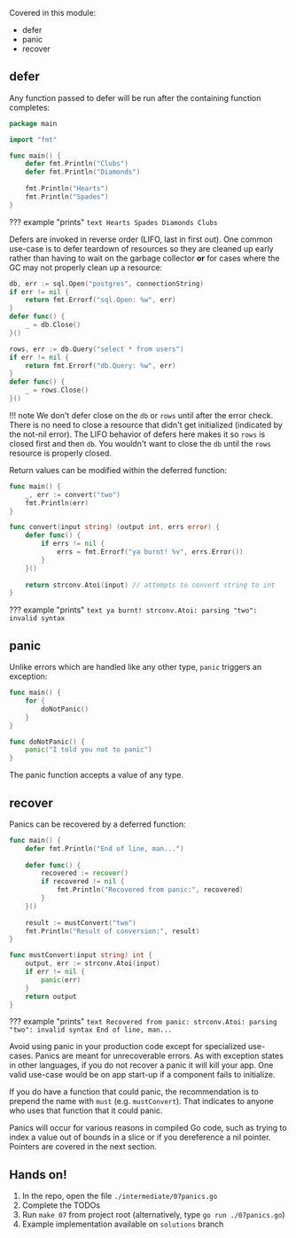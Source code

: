 Covered in this module:

* defer
* panic
* recover

## defer
Any function passed to defer will be run after the containing function completes:
```go
package main

import "fmt"

func main() {
	defer fmt.Println("Clubs")
	defer fmt.Println("Diamonds")
	
	fmt.Println("Hearts")
	fmt.Println("Spades")
}
```

??? example "prints"
    ```text
    Hearts
    Spades
    Diamonds
    Clubs
    ```

Defers are invoked in reverse order (LIFO, last in first out). One common use-case is to defer teardown of resources so they are cleaned up early rather than having to wait on the garbage collector **or** for cases where the GC may not properly clean up a resource:
```go
db, err := sql.Open("postgres", connectionString)
if err != nil {
    return fmt.Errorf("sql.Open: %w", err)
}
defer func() {
    _ = db.Close()
}()

rows, err := db.Query("select * from users")
if err != nil {
    return fmt.Errorf("db.Query: %w", err)
}
defer func() {
    _ = rows.Close()
}()
```

!!! note
    We don't defer close on the `db` or `rows` until after the error check. There is no need to close a resource that didn't get initialized (indicated by the not-nil error). The LIFO behavior of defers here makes it so `rows` is closed first and then `db`. You wouldn't want to close the `db` until the `rows` resource is properly closed.

Return values can be modified within the deferred function:
```go
func main() {
    _, err := convert("two")
    fmt.Println(err)
}

func convert(input string) (output int, errs error) {
	defer func() {
		if errs != nil {
			errs = fmt.Errorf("ya burnt! %v", errs.Error())
        }
    }()
	
	return strconv.Atoi(input) // attempts to convert string to int
}
```

??? example "prints"
    ```text
    ya burnt! strconv.Atoi: parsing "two": invalid syntax
    ```

## panic
Unlike errors which are handled like any other type, `panic` triggers an exception:
```go
func main() {
	for {
		doNotPanic()
    }
}

func doNotPanic() {
	panic("I told you not to panic")
}
```

The panic function accepts a value of any type.

## recover
Panics can be recovered by a deferred function:
```go
func main() {
	defer fmt.Println("End of line, man...")
	
	defer func() {
		recovered := recover()
		if recovered != nil {
			fmt.Println("Recovered from panic:", recovered)
		}
	}()
	
	result := mustConvert("two")
	fmt.Println("Result of conversion:", result)
}

func mustConvert(input string) int {
	output, err := strconv.Atoi(input)
	if err != nil {
		panic(err)
	}
	return output
}
```

??? example "prints"
    ```text
    Recovered from panic: strconv.Atoi: parsing "two": invalid syntax
    End of line, man...
    ```

Avoid using panic in your production code except for specialized use-cases. Panics are meant for unrecoverable errors. As with exception states in other languages, if you do not recover a panic it will kill your app. One valid use-case would be on app start-up if a component fails to initialize.

If you do have a function that could panic, the recommendation is to prepend the name with `must` (e.g. `mustConvert`). That indicates to anyone who uses that function that it could panic.

Panics will occur for various reasons in compiled Go code, such as trying to index a value out of bounds in a slice or if you dereference a nil pointer. Pointers are covered in the next section.

## Hands on!
1. In the repo, open the file `./intermediate/07panics.go`
2. Complete the TODOs
3. Run `make 07` from project root (alternatively, type `go run ./07panics.go`)
4. Example implementation available on `solutions` branch
